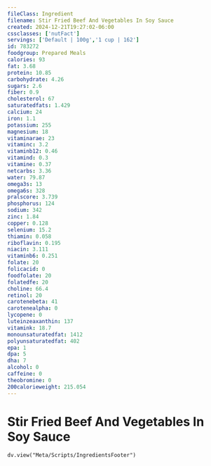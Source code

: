 ```yaml
---
fileClass: Ingredient
filename: Stir Fried Beef And Vegetables In Soy Sauce
created: 2024-12-21T19:27:02-06:00
cssclasses: ['nutFact']
servings: ['Default | 100g','1 cup | 162']
id: 783272
foodgroup: Prepared Meals
calories: 93
fat: 3.68
protein: 10.85
carbohydrate: 4.26
sugars: 2.6
fiber: 0.9
cholesterol: 67
saturatedfats: 1.429
calcium: 24
iron: 1.1
potassium: 255
magnesium: 18
vitaminarae: 23
vitaminc: 3.2
vitaminb12: 0.46
vitamind: 0.3
vitamine: 0.37
netcarbs: 3.36
water: 79.87
omega3s: 13
omega6s: 328
pralscore: 3.739
phosphorus: 124
sodium: 342
zinc: 1.84
copper: 0.128
selenium: 15.2
thiamin: 0.058
riboflavin: 0.195
niacin: 3.111
vitaminb6: 0.251
folate: 20
folicacid: 0
foodfolate: 20
folatedfe: 20
choline: 66.4
retinol: 20
carotenebeta: 41
carotenealpha: 0
lycopene: 0
luteinzeaxanthin: 137
vitamink: 18.7
monounsaturatedfat: 1412
polyunsaturatedfat: 402
epa: 1
dpa: 5
dha: 7
alcohol: 0
caffeine: 0
theobromine: 0
200calorieweight: 215.054
---
```


# Stir Fried Beef And Vegetables In Soy Sauce

```dataviewjs
dv.view("Meta/Scripts/IngredientsFooter")
```